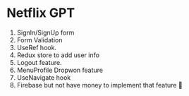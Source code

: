 # Netflix GPT

1. SignIn/SignUp form
2. Form Validation
3. UseRef hook.
4. Redux store to add user info
5. Logout feature.
6. MenuProfile Dropwon feature
7. UseNavigate hook
8. Firebase but not have money to implement that feature 🤣
